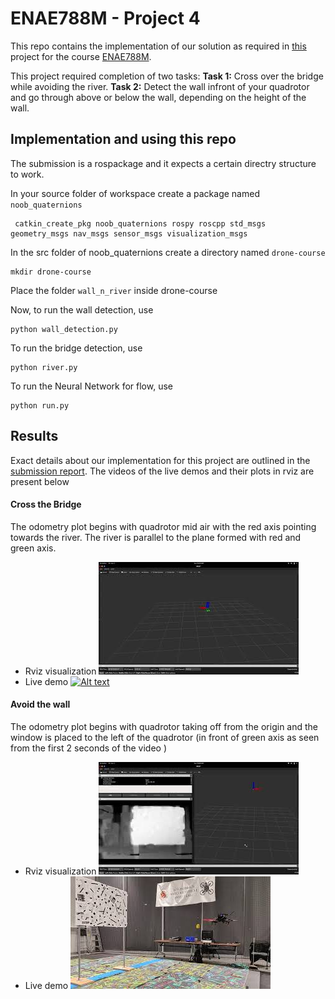 # ENAE788M - Project 4
This repo contains the implementation of our solution as required in [this](https://prgaero.github.io/2019/proj/p4b/) project for the course [ENAE788M](http://prg.cs.umd.edu/enae788m).

This project required completion of two tasks:
**Task 1:** Cross over the bridge while avoiding the river.
**Task 2:** Detect the wall infront of your quadrotor and go through above or below the wall, depending on the height of the wall.

## Implementation and using this repo
The submission is a rospackage and it expects a certain directry structure to work.

In your source folder of workspace create a package named `noob_quaternions`
```
 catkin_create_pkg noob_quaternions rospy roscpp std_msgs geometry_msgs nav_msgs sensor_msgs visualization_msgs
```

In the src folder of noob_quaternions create a directory named `drone-course`
```
mkdir drone-course
```

Place the folder `wall_n_river` inside drone-course

Now, to run the wall detection, use
```
python wall_detection.py
``` 

To run the bridge detection, use
```
python river.py
``` 
To run the Neural Network for flow, use
```
python run.py
``` 
## Results
Exact details about our implementation for this project are outlined in the [submission report](Report.pdf). The videos of the live demos and their plots in rviz are present below

#### Cross the Bridge
The odometry plot begins with quadrotor mid air with the red axis pointing towards the river. The river is parallel to the plane formed with red and green axis.
- Rviz visualization
[![Alt text](images/mq2.jpg)](https://youtu.be/I7XyC80DMCY)
- Live demo
[![Alt text](images/bridge.jpg)](https://youtu.be/I7XyC80DMCY)

#### Avoid the wall
The odometry plot begins with quadrotor taking off from the origin and the window is placed to the left of the quadrotor (in front of green axis as seen from the first 2 seconds of the video )
- Rviz visualization
[![Alt text](images/wall.jpg)](https://youtu.be/QEWkkLIMmyA)
- Live demo
[![Alt text](images/wall_mq2.jpg)](https://youtu.be/23Uqc3Fq_Ns)
